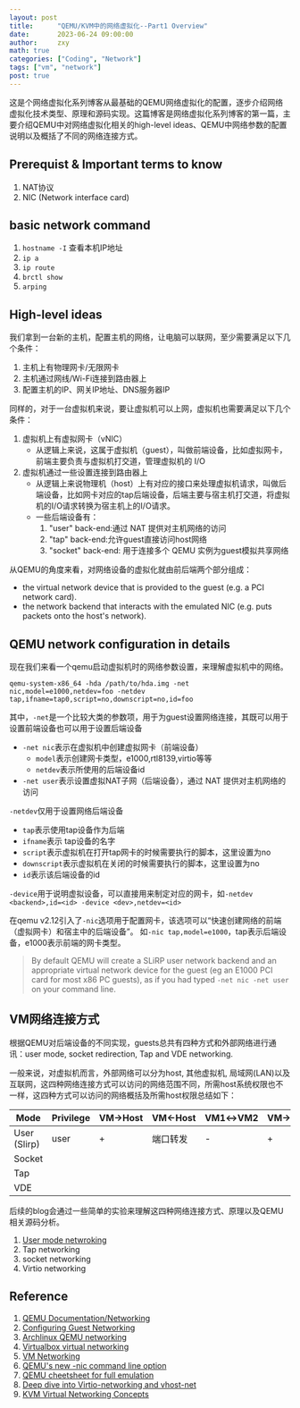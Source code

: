 ```yaml
---
layout: post
title:      "QEMU/KVM中的网络虚拟化--Part1 Overview"
date:       2023-06-24 09:00:00
author:     zxy
math: true
categories: ["Coding", "Network"]
tags: ["vm", "network"]
post: true
---
```

这是个网络虚拟化系列博客从最基础的QEMU网络虚拟化的配置，逐步介绍网络虚拟化技术类型、原理和源码实现。这篇博客是网络虚拟化系列博客的第一篇，主要介绍QEMU中对网络虚拟化相关的high-level ideas、QEMU中网络参数的配置说明以及概括了不同的网络连接方式。

## Prerequist & Important terms to know

1. NAT协议
2. NIC (Network interface card)

## basic network command

1. `hostname -I` 查看本机IP地址
2. `ip a`
3. `ip route`
4. `brctl show`
5. `arping`

## High-level ideas

我们拿到一台新的主机，配置主机的网络，让电脑可以联网，至少需要满足以下几个条件：

1. 主机上有物理网卡/无限网卡
2. 主机通过网线/Wi-Fi连接到路由器上
3. 配置主机的IP、网关IP地址、DNS服务器IP

同样的，对于一台虚拟机来说，要让虚拟机可以上网，虚拟机也需要满足以下几个条件：

1. 虚拟机上有虚拟网卡（vNIC）
    - 从逻辑上来说，这属于虚拟机（guest），叫做前端设备，比如虚拟网卡，前端主要负责与虚拟机打交道，管理虚拟机的 I/O
2. 虚拟机通过一些设置连接到路由器上
    - 从逻辑上来说物理机（host）上有对应的接口来处理虚拟机请求，叫做后端设备，比如网卡对应的tap后端设备，后端主要与宿主机打交道，将虚拟机的I/O请求转换为宿主机上的I/O请求。
    - 一些后端设备有：
        1. "user" back-end:通过 NAT 提供对主机网络的访问
        2. "tap" back-end:允许guest直接访问host网络
        3. "socket" back-end: 用于连接多个 QEMU 实例为guest模拟共享网络

从QEMU的角度来看，对网络设备的虚拟化就由前后端两个部分组成：

- the virtual network device that is provided to the guest (e.g. a PCI network card).
- the network backend that interacts with the emulated NIC (e.g. puts packets onto the host's network).

## QEMU network configuration in details
现在我们来看一个qemu启动虚拟机时的网络参数设置，来理解虚拟机中的网络。

```shell
qemu-system-x86_64 -hda /path/to/hda.img -net nic,model=e1000,netdev=foo -netdev tap,ifname=tap0,script=no,downscript=no,id=foo
```

其中，`-net`是一个比较大类的参数项，用于为guest设置网络连接，其既可以用于设置前端设备也可以用于设置后端设备

- `-net nic`表示在虚拟机中创建虚拟网卡（前端设备）
    - `model`表示创建网卡类型，e1000,rtl8139,virtio等等
    - `netdev`表示所使用的后端设备id
- `-net user`表示设置虚拟NAT子网（后端设备），通过 NAT 提供对主机网络的访问

`-netdev`仅用于设置网络后端设备

- `tap`表示使用tap设备作为后端
- `ifname`表示 tap设备的名字
- `script`表示虚拟机在打开tap网卡的时候需要执行的脚本，这里设置为no
- `downscript`表示虚拟机在关闭的时候需要执行的脚本，这里设置为no
- `id`表示该后端设备的id

`-device`用于说明虚拟设备，可以直接用来制定对应的网卡，如`-netdev <backend>,id=<id> -device <dev>,netdev=<id>`

在qemu v2.12引入了`-nic`选项用于配置网卡，该选项可以“快速创建网络的前端（虚拟网卡）和宿主中的后端设备”。
如`-nic tap,model=e1000`，tap表示后端设备，e1000表示前端的网卡类型。

> By default QEMU will create a SLiRP user network backend and an appropriate virtual network device for the guest (eg an E1000 PCI card for most x86 PC guests), as if you had typed `-net nic -net user` on your command line.

## VM网络连接方式
根据QEMU对后端设备的不同实现，guests总共有四种方式和外部网络进行通讯：user mode, socket redirection, Tap and VDE networking.

一般来说，对虚拟机而言，外部网络可以分为host, 其他虚拟机, 局域网(LAN)以及互联网，这四种网络连接方式可以访问的网络范围不同，所需host系统权限也不一样，这四种方式可以访问的网络概括及所需host权限总结如下：

| Mode         | Privilege | VM→Host | **VM←Host** | **VM1↔VM2** | **VM→Net/LAN** | **VM←Net/LAN** |
| ------------ | --------- | ------- | ----------- | ----------- | -------------- | -------------- |
| User (Slirp) | user      | +       | 端口转发    | -           | +              | 端口转发       |
| Socket       |           |         |             |             |                |                |
| Tap          |           |         |             |             |                |                |
| VDE          |           |         |             |             |                |                |

后续的blog会通过一些简单的实验来理解这四种网络连接方式、原理以及QEMU相关源码分析。

1. [User mode netwroking](https://zxxyy.github.io/posts/qemu-network-slirp/)
2. Tap networking
3. socket networking
4. Virtio networking



## Reference
1. [QEMU Documentation/Networking](https://wiki.qemu.org/Documentation/Networking#Network_Basics)
2. [Configuring Guest Networking](https://www.linux-kvm.org/page/Networking)
3. [Archlinux QEMU networking](https://wiki.archlinux.org/title/QEMU#Networking)
4. [Virtualbox virtual networking](https://www.virtualbox.org/manual/ch06.html)
5. [VM Networking](https://joshrosso.com/docs/2020/2020-11-13-vm-networks/)
6. [QEMU's new -nic command line option](https://www.qemu.org/2018/05/31/nic-parameter/)
7. [QEMU cheetsheet for full emulation](https://wangziqi2013.github.io/article/2022/03/09/qemu-cheat-sheet.html)
8. [Deep dive into Virtio-networking and vhost-net](https://www.redhat.com/en/blog/deep-dive-virtio-networking-and-vhost-net)
9. [KVM Virtual Networking Concepts](https://kb.novaordis.com/index.php/KVM_Virtual_Networking_Concepts)